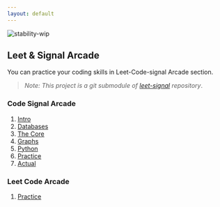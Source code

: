 ```yaml
---
layout: default
---
```

![stability-wip](https://img.shields.io/badge/stability-work_in_progress-lightgrey.svg)

## Leet & Signal Arcade

You can practice your coding skills in Leet-Code-signal Arcade section.

> _Note: This project is a git submodule of [leet-signal](https://github.com/rjgeng/leet-signal) repository_.


### Code Signal Arcade

1. [Intro](code-signal-arcade-intro/README.html)
1. [Databases](code-signal-arcade-databases/README.html)
1. [The Core](code-signal-arcade-thecore/README.html)
1. [Graphs](code-signal-arcade-graphs/README.html)
1. [Python](code-signal-arcade-python/README.html)
1. [Practice](code-signal-arcade-practice/README.html)
1. [Actual](code-signal-arcade-actual/README.html)

### Leet Code Arcade

1. [Practice](leetcode-arcade-practice/README.html)